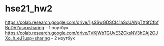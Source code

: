 # hse21_hw2
https://colab.research.google.com/drive/1jsSSwGDSCl41aScUANpTXtifCfbfBpDV?usp=sharing - 1 ноутбук
https://colab.research.google.com/drive/1VKjWbTGUvE3ZCksNV3hDAj2OJXo_h_eJ?usp=sharing - 2 ноутбук
